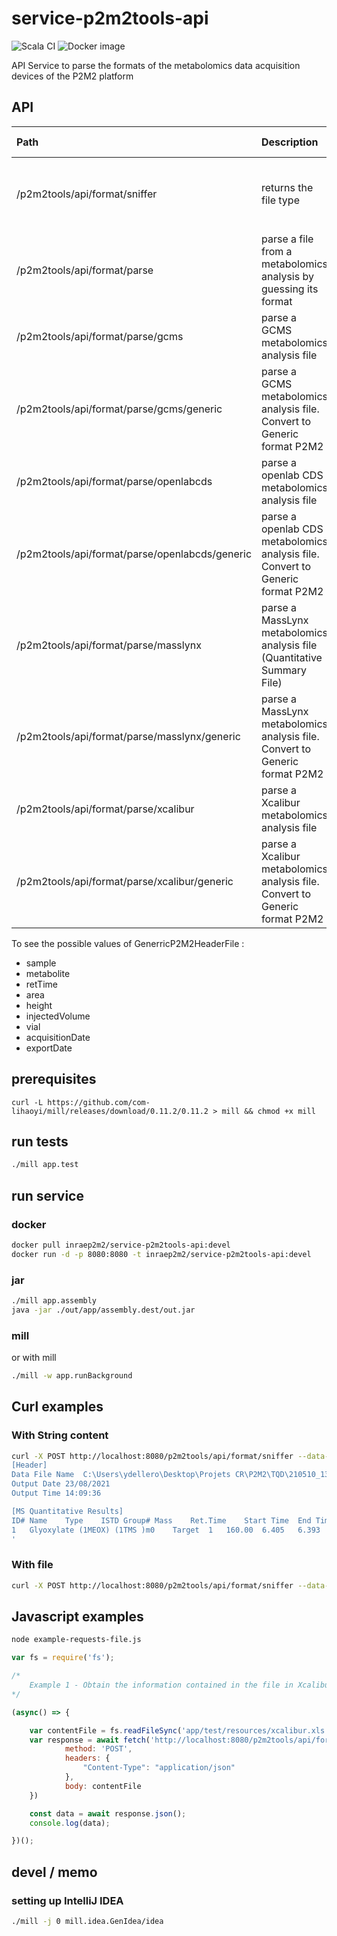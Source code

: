 # service-p2m2tools-api

![Scala CI](https://github.com/p2m2/service-p2m2tools-api/actions/workflows/scala.yml/badge.svg)
![Docker image](https://github.com/p2m2/service-p2m2tools-api/actions/workflows/dockerhub.yml/badge.svg)

API Service to parse the formats of the metabolomics data acquisition devices of the P2M2 platform

## API

| Path                                           | Description                                                                     | Return values                                            | Return values                                   |
|:-----------------------------------------------|:--------------------------------------------------------------------------------|:---------------------------------------------------------|:------------------------------------------------|
| /p2m2tools/api/format/sniffer                  | returns the file type                                                           | `gcms, openlabcds, masslynx-txt, masslynx-xml, xcalibur` | { format : `value`}                             |
| /p2m2tools/api/format/parse                    | parse a file from a metabolomics analysis by guessing its format                | compound                                                 | [ { `GenerricP2M2HeaderFile`  : `value` } {} ]  |
| /p2m2tools/api/format/parse/gcms               | parse a GCMS metabolomics analysis file                                         | compound list                                            |                                                 |
| /p2m2tools/api/format/parse/gcms/generic       | parse a GCMS metabolomics analysis file. Convert to Generic format P2M2         | header, format, class, compound list                     | [ { `GenerricP2M2HeaderFile`  : `value` } {} ]  |
| /p2m2tools/api/format/parse/openlabcds         | parse a openlab CDS metabolomics analysis file                                  | compound list                                            |                                                 |
| /p2m2tools/api/format/parse/openlabcds/generic | parse a openlab CDS metabolomics analysis file. Convert to Generic format P2M2  | header, format, class, compound list                     | [ { `GenerricP2M2HeaderFile`  : `value` } {} ]  |
| /p2m2tools/api/format/parse/masslynx           | parse a MassLynx metabolomics analysis file (Quantitative Summary File)         | compound list                                            |                                                 |
| /p2m2tools/api/format/parse/masslynx/generic   | parse a MassLynx metabolomics analysis file. Convert to Generic format P2M2     | header, format, class, compound list                     | [ { `GenerricP2M2HeaderFile`  : `value` } {} ]  |
| /p2m2tools/api/format/parse/xcalibur           | parse a Xcalibur metabolomics analysis file                                     | compound list                                            |                                                 |
| /p2m2tools/api/format/parse/xcalibur/generic   | parse a Xcalibur metabolomics analysis file. Convert to Generic format P2M2     | header, format, class, compound list                     | [ { `GenerricP2M2HeaderFile`  : `value` } {} ]  |


To see the possible values of GenerricP2M2HeaderFile :
- sample
- metabolite
- retTime
- area
- height
- injectedVolume
- vial
- acquisitionDate
- exportDate

## prerequisites

``` 
curl -L https://github.com/com-lihaoyi/mill/releases/download/0.11.2/0.11.2 > mill && chmod +x mill
```
## run tests

```bash
./mill app.test
```

## run service

### docker

```bash
docker pull inraep2m2/service-p2m2tools-api:devel
docker run -d -p 8080:8080 -t inraep2m2/service-p2m2tools-api:devel
```

### jar

```bash
./mill app.assembly
java -jar ./out/app/assembly.dest/out.jar
```

### mill

or with mill 
```bash
./mill -w app.runBackground
```

## Curl examples

### With String content

```bash
curl -X POST http://localhost:8080/p2m2tools/api/format/sniffer --data-raw '
[Header]
Data File Name	C:\Users\ydellero\Desktop\Projets CR\P2M2\TQD\210510_13C_Younes\13CPROT2.qgd
Output Date	23/08/2021
Output Time	14:09:36

[MS Quantitative Results]
ID#	Name	Type	ISTD Group#	Mass	Ret.Time	Start Time	End Time	A/H	Area	Height	Conc.	Mode	Peak#	Std.Ret.Time	Calibration Curve	3rd	2nd	1st	Constant	Ref.Ion Area	Ref.Ion Height	Ref.Ion Set Ratio	Ref.Ion Ratio	Recovery	SI	Ref.Ion1 m/z	Ref.Ion1 Area	Ref.Ion1 Height	Ref.Ion1 Set Ratio	Ref.Ion1 Ratio	Ref.Ion2 m/z	Ref.Ion2 Area	Ref.Ion2 Height	Ref.Ion2 Set Ratio	Ref.Ion2 Ratio	Ref.Ion3 m/z	Ref.Ion3 Area	Ref.Ion3 Height	Ref.Ion3 Set Ratio	Ref.Ion3 Ratio	Ref.Ion4 m/z	Ref.Ion4 Area	Ref.Ion4 Height	Ref.Ion4 Set Ratio	Ref.Ion4 Ratio	Ref.Ion5 m/z	Ref.Ion5 Area	Ref.Ion5 Height	Ref.Ion5 Set Ratio	Ref.Ion5 Ratio	Ret. Index	S/N	Unit	Description	Threshold
1	Glyoxylate (1MEOX) (1TMS )m0	Target	1	160.00	6.405	6.393	6.423	1.080	14	13	0.00029	Auto	3	6.400	Default	0	0	0	0	0	0	84.50	0.00	0.00	18	73.00	0	0	84.50	0.00	59.00	142	129	49.59	1014.29	0	0	0	0	0	0	0	0	0	0	0	0	0	0	0	1218	4.87	mg/L		0.00000
'
```
### With file

```bash
curl -X POST http://localhost:8080/p2m2tools/api/format/sniffer --data-binary @app/test/resources/xcalibur.xls 
```

## Javascript examples

```bash
node example-requests-file.js
```

```javascript
var fs = require('fs');

/*
    Example 1 - Obtain the information contained in the file in Xcalibur format
*/

(async() => {

    var contentFile = fs.readFileSync('app/test/resources/xcalibur.xls')
    var response = await fetch('http://localhost:8080/p2m2tools/api/format/parse/xcalibur', {
            method: 'POST',
            headers: {
                "Content-Type": "application/json"
            },
            body: contentFile
    })

    const data = await response.json();
    console.log(data);

})();
```

## devel / memo


### setting up IntelliJ IDEA
```bash
./mill -j 0 mill.idea.GenIdea/idea
```
